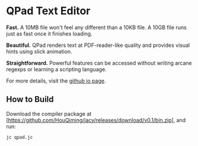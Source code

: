 # QPad Text Editor

**Fast.** A 10MB file won't feel any different than a 10KB file. A 10GB file runs just as fast once it finishes loading.

**Beautiful.** QPad renders text at PDF-reader-like quality and provides visual hints using slick animation.

**Straightforward.** Powerful features can be accessed without writing arcane regexps or learning a scripting language.

For more details, visit the [github io page](https://houqiming.github.io/qpad/).

## How to Build

Download the compiler package at [https://github.com/HouQiming/jacy/releases/download/v0.1/bin.zip], and run:
```
jc qpad.jc
```
